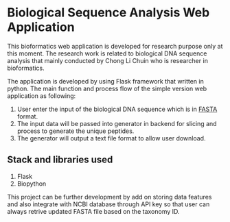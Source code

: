 # Biological Sequence Analysis Web Application

This bioformatics web application is developed for research purpose only at this moment. The research work is related to biological DNA sequence analysis that mainly conducted by Chong Li Chuin who is researcher in bioformatics.


The application is developed by using Flask framework that written in python. The main function and process flow of the simple version web application as following: <br>

<ol>
   <li>User enter the input of the biological DNA sequence which is in <a href="https://en.wikipedia.org/wiki/FASTA">FASTA</a> format.</li>
   <li>The input data will be passed into generator in backend for slicing and process to generate the unique peptides.</li>
   <li>The generator will output a text file format to allow user download.</li>
</ol>


## Stack and libraries used
<ol>
  <li>Flask</li>
  <li>Biopython</li>
</ol>

This project can be further development by add on storing data features and also integrate with NCBI database through API key so that user can always retrive updated FASTA file based on the taxonomy ID.
